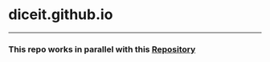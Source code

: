 # diceit.github.io
- - - -
### This repo works in parallel with this [Repository](https://github.com/saiyerniakhil/dice-image-api)
